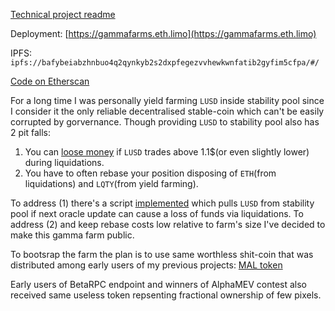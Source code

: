 [Technical project readme](README.technical.md)

Deployment: [https://gammafarms.eth.limo](https://gammafarms.eth.limo)

IPFS: `ipfs://bafybeiabzhnbuo4q2qynkyb2s2dxpfegezvvhewkwnfatib2gyfim5cfpa/#/`

[Code on Etherscan](https://etherscan.io/address/0x5Dc58f812b2e244DABA2fabd33f399cD699D7Ddc#code)

For a long time I was personally yield farming `LUSD` inside stability pool since I consider it the only reliable decentralised stable-coin which can't be easily corrupted by gorvernance. Though providing `LUSD` to stability pool also has 2 pit falls:
1) You can [loose money](https://docs.liquity.org/faq/stability-pool-and-liquidations#can-i-lose-money-by-depositing-funds-to-the-stability-pool) if `LUSD` trades above 1.1$(or even slightly lower) during liquidations.
2) You have to often rebase your position disposing of `ETH`(from liquidations) and `LQTY`(from yield farming).

To address (1) there's a script [implemented](bots/gamma_farm_bot.py#L197) which pulls `LUSD` from stability pool if next oracle update can cause a loss of funds via liquidations.
To address (2) and keep rebase costs low relative to farm's size I've decided to make this gamma farm public.

To bootsrap the farm the plan is to use same worthless shit-coin that was distributed among early users of my previous projects: [MAL token](https://fractional.art/vaults/0x6619078bdd8324e01e9a8d4b3d761b050e5ecf06)

Early users of BetaRPC endpoint and winners of AlphaMEV contest also received same useless token repsenting fractional ownership of few pixels.
